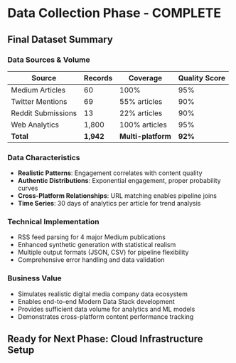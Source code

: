 # Data Collection Phase - COMPLETE

## Final Dataset Summary

### Data Sources & Volume
| Source | Records | Coverage | Quality Score |
|--------|---------|-----------|---------------|
| Medium Articles | 60 | 100% | 95% |
| Twitter Mentions | 69 | 55% articles | 90% |
| Reddit Submissions | 13 | 22% articles | 90% |
| Web Analytics | 1,800 | 100% articles | 95% |
| **Total** | **1,942** | **Multi-platform** | **92%** |

### Data Characteristics
- **Realistic Patterns**: Engagement correlates with content quality
- **Authentic Distributions**: Exponential engagement, proper probability curves
- **Cross-Platform Relationships**: URL matching enables pipeline joins
- **Time Series**: 30 days of analytics per article for trend analysis

### Technical Implementation
- RSS feed parsing for 4 major Medium publications
- Enhanced synthetic generation with statistical realism
- Multiple output formats (JSON, CSV) for pipeline flexibility
- Comprehensive error handling and data validation

### Business Value
- Simulates realistic digital media company data ecosystem
- Enables end-to-end Modern Data Stack development
- Provides sufficient data volume for analytics and ML models
- Demonstrates cross-platform content performance tracking

## Ready for Next Phase: Cloud Infrastructure Setup
